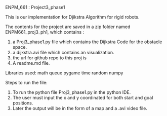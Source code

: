 ENPM_661 : Project3_phase1

This is our implementation for Djikstra Algorithm for rigid robots.


The contents for the project are saved in a zip folder named ENPM661_proj3_ph1, which contains :
  1. a Proj3_phase1.py file which contains the Dijkstra Code for the obstacle space.
  2. a dijkstra.avi file which contains an visualization.
  3. the url for github repo to this proj is 
  4. A readme.md file.

Libraries used:
math
queue
pygame
time
random
numpy

Steps to run the file:
1. To run the python file Proj3_phase1.py in the python IDE.
2. The user must input the x and y coordinated for both start and goal positions.
3. Later the output will be in the form of a map and a .avi video file.

